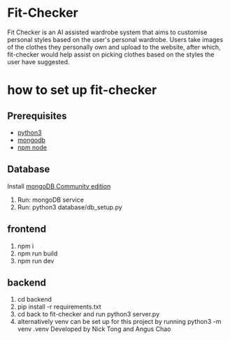 # Fit-Checker

Fit Checker is an AI assisted wardrobe system that aims to customise personal styles based on the user's personal wardrobe. Users take images of the clothes they personally own and upload to the website, after which, fit-checker would help assist on picking clothes based on the styles the user have suggested.

# how to set up fit-checker

## Prerequisites
- [python3](https://www.python.org/downloads/)
- [mongodb](https://www.mongodb.com/docs/manual/administration/install-community/)
- [npm node](https://docs.npmjs.com/downloading-and-installing-node-js-and-npm)

## Database
Install [mongoDB Community edition](https://www.mongodb.com/docs/manual/tutorial/install-mongodb-on-windows/) 
1. Run: mongoDB service
2. Run: python3 database/db_setup.py

## frontend
1. npm i
2. npm run build
3. npm run dev

## backend
1. cd backend
2. pip install -r requirements.txt
3. cd back to fit-checker and run python3 server.py
4. alternatively venv can be set up for this project by running python3 -m venv .venv
Developed by Nick Tong and Angus Chao
